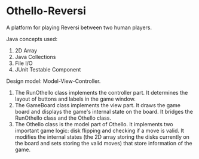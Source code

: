 # Othello-Reversi
A platform for playing Reversi between two human players.

Java concepts used:
1. 2D Array
2. Java Collections
3. File I/O
4. JUnit Testable Component

Design model: Model-View-Controller.
1. The RunOthello class implements the controller part. It determines the layout of buttons and labels in the game window.
2. The GameBoard class implements the view part. It draws the game board and displays the game's internal state on the board. It bridges the RunOthello class and the Othello class.
3. The Othello class is the model part of Othello. It implements two important game logic: disk flipping and checking if a move is valid. It modifies the internal states (the 2D array storing the disks currently on the board and sets storing the valid moves) that store information of the game.

